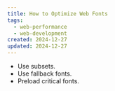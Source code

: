 ```yaml
---
title: How to Optimize Web Fonts
tags: 
  - web-performance
  - web-development
created: 2024-12-27
updated: 2024-12-27
---
```


- Use subsets.
- Use fallback fonts.
- Preload critical fonts.
